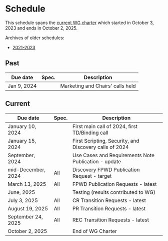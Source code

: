 # Schedule
This schedule spans the [current WG charter](https://www.w3.org/2023/10/wot-wg-2023.html) which started in October 3, 2023 and ends in October 2, 2025.

Archives of older schedules:
* [2021-2023](schedule_2023.md)

## Past
| Due date | Spec. | Description |
| --- | --- | --- |
| Jan 9, 2024 |   | Marketing and Chairs' calls held |

## Current
| Due date | Spec. | Description |
| --- | --- | --- |
| January 10, 2024 |   | First main call of 2024, first TD/Binding call |
| January 15, 2024 |   | First Scripting, Security, and Discovery calls of 2024 |
| September, 2024 | | Use Cases and Requirements Note Publication - update |
| mid-December, 2024 | All | Discovery FPWD Publication Request - target |
| March 13, 2025 | All | FPWD Publication Requests - latest |
| June, 2025 | | Testing (results contributed to WG) |
| July 3, 2025 | All | CR Transition Requests - latest |
| August 19, 2025 | All | PR Transition Requests - latest |
| September 24, 2025 | All | REC Transition Requests - latest |
| October 2, 2025 |   | End of WG Charter |

